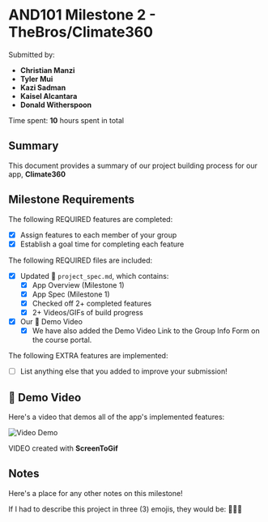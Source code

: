 <!-- (This is a comment) INSTRUCTIONS: Go through this page and fill out any **bolded** entries with their correct values.-->

# AND101 Milestone 2 - **TheBros/Climate360**

Submitted by:
- **Christian Manzi**
- **Tyler Mui**
- **Kazi Sadman**
- **Kaisel Alcantara**
- **Donald Witherspoon**

Time spent: **10** hours spent in total

## Summary

This document provides a summary of our project building process for our app, **Climate360**

## Milestone Requirements

<!-- Please be sure to change the [ ] to [x] for any features you completed.  If a feature is not checked [x], you might miss the points for that item! -->

The following REQUIRED features are completed:

- [x] Assign features to each member of your group
- [x] Establish a goal time for completing each feature

The following REQUIRED files are included:

- [x] Updated 📄 `project_spec.md`, which contains:
  - [X] App Overview (Milestone 1)
  - [X] App Spec (Milestone 1)
  - [x] Checked off 2+ completed features
  - [x] 2+ Videos/GIFs of build progress

- [x] Our 🎥 Demo Video
  - [x] We have also added the Demo Video Link to the Group Info Form on the course portal.

The following EXTRA features are implemented:

- [ ] List anything else that you added to improve your submission!

## 🎥 Demo Video

Here's a video that demos all of the app's implemented features:

<img src='Climate360DemoVideo.gif' title='Video Demo' width='' alt='Video Demo' />

VIDEO created with **ScreenToGif**

## Notes

Here's a place for any other notes on this milestone!

If I had to describe this project in three (3) emojis, they would be: **🎉😍📱**
